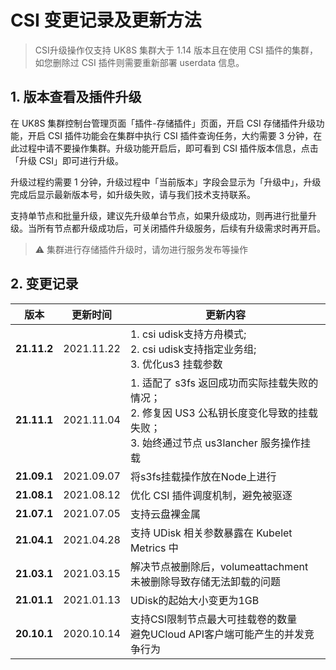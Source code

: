 # CSI 变更记录及更新方法

> CSI升级操作仅支持 UK8S 集群大于 1.14 版本且在使用 CSI 插件的集群，如您删除过 CSI 插件则需要重新部署 userdata 信息。

## 1. 版本查看及插件升级

<!--### 1.1 控制台操作-->

在 UK8S 集群控制台管理页面「插件-存储插件」页面，开启 CSI 存储插件升级功能，开启 CSI 插件功能会在集群中执⾏ CSI 插件查询任务，⼤约需要 3 分钟，在此过程中请不要操作集群。升级功能开启后，即可看到 CSI 插件版本信息，点击「升级 CSI」即可进行升级。

升级过程约需要 1 分钟，升级过程中「当前版本」字段会显示为「升级中」，升级完成后显示最新版本号，如升级失败，请与我们技术支持联系。

支持单节点和批量升级，建议先升级单台节点，如果升级成功，则再进行批量升级。当所有节点都升级成功后，可关闭插件升级服务，后续有升级需求时再开启。

> ⚠️ 集群进行存储插件升级时，请勿进行服务发布等操作

<!--### 1.2 命令行操作

#### 集群缺失userdata的重装方法

需要复制以下yaml文件，修改`data`中的参数，然后进行`kubectl apply -f`部署这个`configMap`

```yaml
apiVersion: v1
kind: ConfigMap
metadata:
  name: uk8sconfig
  namespace: kube-system
data:
  UCLOUD_REGION_ID: 'cn-bj2' ## 集群所在地域，参照：https://docs.ucloud.cn/api/summary/regionlist
  UCLOUD_PROJECT_ID: 'org-xxxxxxxx' ## 项目 ID
  UCLOUD_VPC_ID: 'uvnet-xxxxxxxx'  ## 集群所在 VPC ID
  UCLOUD_SUBNET_ID: 'subnet-xxxxxxxx' ## 集群 Master 节点所在子网 ID
  UCLOUD_API_ENDPOINT: 'http://api.service.ucloud.cn'
  UCLOUD_UK8S_CLUSTER_ID: 'uk8s-3aqwlaey'  ## 集群 ID

```

#### 更新 UDisk CSI 插件

```bash
kubectl apply -f https://gitee.com/uk8s/uk8s/raw/master/yaml/volume/udisk.21.11.1/csi-controller.yml
kubectl apply -f https://gitee.com/uk8s/uk8s/raw/master/yaml/volume/udisk.21.11.1/csi-node.yml
kubectl apply -f https://gitee.com/uk8s/uk8s/raw/master/yaml/volume/udisk.21.11.1/rbac-controller.yml
kubectl apply -f https://gitee.com/uk8s/uk8s/raw/master/yaml/volume/udisk.21.11.1/rbac-node.yml
```

#### 更新 US3 CSI 插件

```bash
kubectl apply -f https://gitee.com/uk8s/uk8s/raw/master/yaml/volume/us3.21.11.1/csi-controller.yml
kubectl apply -f https://gitee.com/uk8s/uk8s/raw/master/yaml/volume/us3.21.11.1/csi-node.yml
kubectl apply -f https://gitee.com/uk8s/uk8s/raw/master/yaml/volume/us3.21.11.1/rbac-controller.yml
kubectl apply -f https://gitee.com/uk8s/uk8s/raw/master/yaml/volume/us3.21.11.1/rbac-node.yml
```
-->

## 2. 变更记录

|版本|更新时间|更新内容|
|----|----|----|
|**21.11.2**|2021.11.22|1. csi udisk支持方舟模式; <br>2. csi udisk支持指定业务组; <br>3. 优化us3 挂载参数|
|**21.11.1**|2021.11.04|1. 适配了 s3fs 返回成功而实际挂载失败的情况；<br>2. 修复因 US3 公私钥长度变化导致的挂载失败；<br>3. 始终通过节点 us3lancher 服务操作挂载|
|**21.09.1**|2021.09.07|将s3fs挂载操作放在Node上进行|
|**21.08.1**|2021.08.12|优化 CSI 插件调度机制，避免被驱逐|
|**21.07.1**|2021.07.05|支持云盘裸金属|
|**21.04.1**|2021.04.28|支持 UDisk 相关参数暴露在 Kubelet Metrics 中|
|**21.03.1**|2021.03.15|解决节点被删除后，volumeattachment 未被删除导致存储无法卸载的问题|
|**21.01.1**|2021.01.13|UDisk的起始大小变更为1GB|
|**20.10.1**|2020.10.14|支持CSI限制节点最大可挂载卷的数量<br>避免UCloud API客户端可能产生的并发竞争行为|
